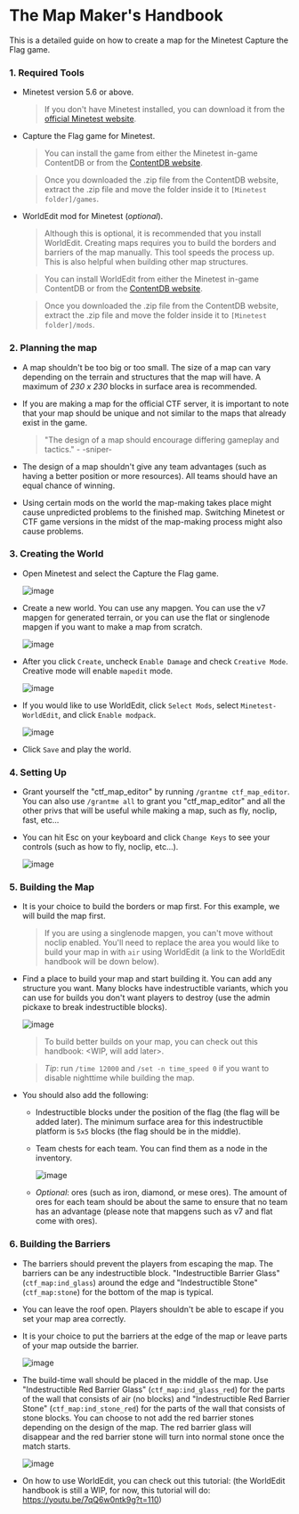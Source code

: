 # The Map Maker's Handbook

This is a detailed guide on how to create a map for the Minetest Capture the Flag game.

### 1. Required Tools
* Minetest version 5.6 or above.
    > If you don't have Minetest installed, you can download it from the [official Minetest website](https://www.minetest.net/).
* Capture the Flag game for Minetest.
    > You can install the game from either the Minetest in-game ContentDB or from the [ContentDB website](https://content.minetest.net/packages/rubenwardy/capturetheflag/).
    
    > Once you downloaded the .zip file from the ContentDB website, extract the .zip file and move the folder inside it to `[Minetest folder]/games`.
* WorldEdit mod for Minetest (_optional_).
    > Although this is optional, it is recommended that you install WorldEdit. Creating maps requires you to build the borders and barriers of the map manually. This tool speeds the process up. This is also helpful when building other map structures.

    > You can install WorldEdit from either the Minetest in-game ContentDB or from the [ContentDB website](https://content.minetest.net/packages/sfan5/worldedit/).

    > Once you downloaded the .zip file from the ContentDB website, extract the .zip file and move the folder inside it to `[Minetest folder]/mods`.

### 2. Planning the map
* A map shouldn't be too big or too small. The size of a map can vary depending on the terrain and structures that the map will have. A maximum of *230 x 230* blocks in surface area is recommended.
* If you are making a map for the official CTF server, it is important to note that your map should be unique and not similar to the maps that already exist in the game.

    > "The design of a map should encourage differing gameplay and tactics." - -sniper-
* The design of a map shouldn't give any team advantages (such as having a better position or more resources). All teams should have an equal chance of winning.
* Using certain mods on the world the map-making takes place might cause unpredicted problems to the finished map. Switching Minetest or CTF game versions in the midst of the map-making process might also cause problems.

### 3. Creating the World
* Open Minetest and select the Capture the Flag game.
  
  ![image](https://github.com/CTF-handbooks/map-maker-handbook/assets/88883098/8fc4f325-b209-4f38-9044-a42fae90a5e2)
* Create a new world. You can use any mapgen. You can use the v7 mapgen for generated terrain, or you can use the flat or singlenode mapgen if you want to make a map from scratch.

  ![image](https://github.com/CTF-handbooks/map-maker-handbook/assets/88883098/56b114d8-5023-457a-a195-0a8241f9514f)
* After you click `Create`, uncheck `Enable Damage` and check `Creative Mode`. Creative mode will enable `mapedit` mode.
  
  ![image](https://github.com/CTF-handbooks/map-maker-handbook/assets/88883098/158625b3-5596-4143-8a7e-8969835c17a2)
* If you would like to use WorldEdit, click `Select Mods`, select `Minetest-WorldEdit`, and click `Enable modpack`.

  ![image](https://github.com/CTF-handbooks/map-maker-handbook/assets/88883098/a40dea59-fdab-459f-b2f8-5c281c037498)
* Click `Save` and play the world.

### 4. Setting Up
* Grant yourself the "ctf_map_editor" by running `/grantme ctf_map_editor`. You can also use `/grantme all` to grant you "ctf_map_editor" and all the other privs that will be useful while making a map, such as fly, noclip, fast, etc...
* You can hit Esc on your keyboard and click `Change Keys` to see your controls (such as how to fly, noclip, etc...).

  ![image](https://github.com/CTF-handbooks/map-maker-handbook/assets/88883098/98117763-d42c-4a64-ade6-a894c14f61a9)

### 5. Building the Map
* It is your choice to build the borders or map first. For this example, we will build the map first.

  > If you are using a singlenode mapgen, you can't move without noclip enabled. You'll need to replace the area you would like to build your map in with `air` using WorldEdit (a link to the WorldEdit handbook will be down below).
* Find a place to build your map and start building it. You can add any structure you want. Many blocks have indestructible variants, which you can use for builds you don't want players to destroy (use the admin pickaxe to break indestructible blocks).
  
  ![image](https://github.com/CTF-handbooks/map-maker-handbook/assets/88883098/3a724fe8-9005-4dde-9438-36d424a2e7be)

  > To build better builds on your map, you can check out this handbook: <WIP, will add later>.
  
  > *Tip*: run `/time 12000` and `/set -n time_speed 0` if you want to disable nighttime while building the map.
* You should also add the following:
    * Indestructible blocks under the position of the flag (the flag will be added later). The minimum surface area for this indestructible platform is `5x5` blocks (the flag should be in the middle).
    * Team chests for each team. You can find them as a node in the inventory.
      
      ![image](https://github.com/CTF-handbooks/map-maker-handbook/assets/88883098/74f210ba-3b94-473a-bff8-886f8578d3d3)
    * _Optional_: ores (such as iron, diamond, or mese ores). The amount of ores for each team should be about the same to ensure that no team has an advantage (please note that mapgens such as v7 and flat come with ores).

### 6. Building the Barriers
* The barriers should prevent the players from escaping the map. The barriers can be any indestructible block. "Indestructible Barrier Glass" (`ctf_map:ind_glass`) around the edge and "Indestructible Stone" (`ctf_map:stone`) for the bottom of the map is typical.
* You can leave the roof open. Players shouldn't be able to escape if you set your map area correctly.
* It is your choice to put the barriers at the edge of the map or leave parts of your map outside the barrier.

  ![image](https://github.com/CTF-handbooks/map-maker-handbook/assets/88883098/96756f5c-c953-4389-8e5a-715579233bf9)
* The build-time wall should be placed in the middle of the map. Use "Indestructible Red Barrier Glass" (`ctf_map:ind_glass_red`) for the parts of the wall that consists of air (no blocks) and "Indestructible Red Barrier Stone" (`ctf_map:ind_stone_red`) for the parts of the wall that consists of stone blocks. You can choose to not add the red barrier stones depending on the design of the map. The red barrier glass will disappear and the red barrier stone will turn into normal stone once the match starts.

  ![image](https://github.com/CTF-handbooks/map-maker-handbook/assets/88883098/7eb03ca7-bc8b-4d43-8ab6-ca29f088645e)
* On how to use WorldEdit, you can check out this tutorial: (the WorldEdit handbook is still a WIP, for now, this tutorial will do: https://youtu.be/7qQ6w0ntk9g?t=110)
